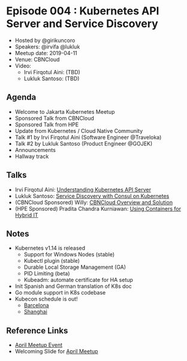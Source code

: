 # Episode 004 : Kubernetes API Server and Service Discovery

- Hosted by @girikuncoro
- Speakers: @irvifa @lukluk
- Meetup date: 2019-04-11
- Venue: CBNCloud
- Video:
    - Irvi Firqotul Aini: (TBD)
    - Lukluk Santoso: (TBD)

## Agenda

- Welcome to Jakarta Kubernetes Meetup
- Sponsored Talk from CBNCloud
- Sponsored Talk from HPE
- Update from Kubernetes / Cloud Native Community
- Talk #1 by Irvi Firqotul Aini  (Software Engineer @Traveloka)
- Talk #2 by Lukluk Santoso (Product Engineer @GOJEK)
- Announcements
- Hallway track

## Talks

- Irvi Firqotul Aini: [Understanding Kubernetes API Server](https://docs.google.com/presentation/d/1zwiAjqGpyC4_lCUUFfklYdbSruQVvmKk3Jy6AAzXg-g/edit)
- Lukluk Santoso: [Service Discovery with Consul on Kubernetes](https://drive.google.com/file/d/1UJa4lfR4wfrey37Ud4XkH3ynTNf5Y6kq/view?usp=sharing)
- (CBNCloud Sponsored) Willy: [CBNCloud Overview and Solution](https://drive.google.com/open?id=1eq8zGiVt6aV0NqMhP06dUPW_t-sM7BpM)
- (HPE Sponsored) Pradita Chandra Kurniawan: [Using Containers for Hybrid IT](https://drive.google.com/open?id=1x6JDfZhGQg4ey15DrMRWQEpJ6QUz8pKc)

## Notes

- Kubernetes v1.14 is released
  - Support for Windows Nodes (stable)
  - Kubectl plugin (stable)
  - Durable Local Storage Management (GA)
  - PID Limiting (beta)
  - Kubeadm: automate certificate for HA setup
- Init Spanish and German translation of K8s doc
- Go module support in K8s codebase
- Kubecon schedule is out!
  - [Barcelona](https://kccnceu19.sched.com)
  - [Shanghai](https://kccncosschn19eng.sched.com)

## Reference Links

- [April Meetup Event](https://www.meetup.com/jakarta-kubernetes/events/260237647/)
- Welcoming Slide for [April Meetup](https://docs.google.com/presentation/d/1rDsxoPaHUW7VWFLypTXkllr5QjPKD0s8Zb9rmj6VToQ/edit?usp=sharing)
